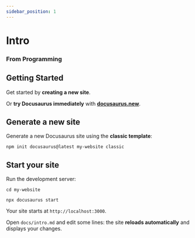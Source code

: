 ```yaml
---
sidebar_position: 1
---
```


# Intro

### From Programming

## Getting Started

Get started by **creating a new site**.

Or **try Docusaurus immediately** with **[docusaurus.new](https://docusaurus.new)**.

## Generate a new site

Generate a new Docusaurus site using the **classic template**:

```shell
npm init docusaurus@latest my-website classic
```

## Start your site

Run the development server:

```shell
cd my-website

npx docusaurus start
```

Your site starts at `http://localhost:3000`.

Open `docs/intro.md` and edit some lines: the site **reloads automatically** and displays your changes.
